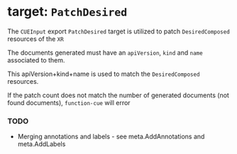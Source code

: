 # target: `PatchDesired`

The `CUEInput` export `PatchDesired` target is utilized to patch `DesiredComposed` resources of the `XR`

The documents generated must have an `apiVersion`, `kind` and `name` associated to them.

This apiVersion+kind+name is used to match the `DesiredComposed` resources.

If the patch count does not match the number of generated documents (not found documents), `function-cue` will error

### TODO

- Merging annotations and labels - see meta.AddAnnotations and meta.AddLabels